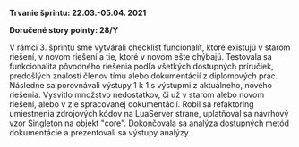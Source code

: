 **Trvanie šprintu: 22.03.-05.04. 2021**

**Doručené story pointy: 28/Y**

V rámci 3. šprintu sme vytvárali checklist funcionalít, ktoré existujú v starom riešení, v novom riešení a tie, ktoré v novom ešte chýbajú. Testovala sa funkcionalita pôvodného riešenia podľa všetkých dostupných príručiek, predošlých znalostí členov tímu alebo dokumentácií z diplomových prác. Následne sa porovnávali výstupy 1 k 1 s výstupmi z aktuálneho, nového riešenia. Vysvitlo množstvo nedostatkov, či už v starom alebo novom riešení, alebo v zle spracovanej dokumentácií. Robil sa refaktoring umiestnenia zdrojových kódov na LuaServer strane, uplatňoval sa návrhový vzor Singleton na objekt "core". Dokončovala sa analýza dostupných metód dokumentácie a prezentovali sa výstupy analýzy.
